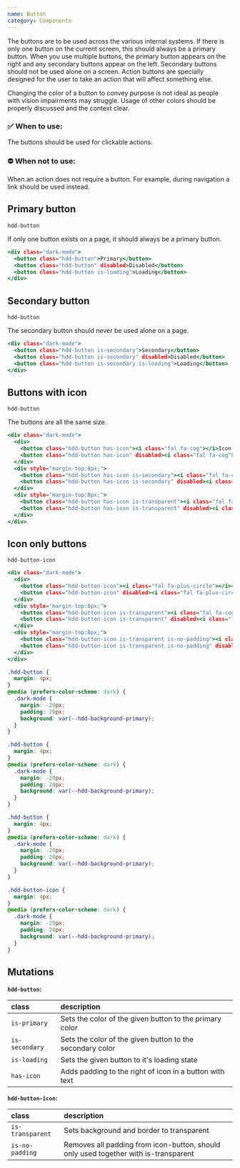 ```yaml
---
name: Button
category: Components
---
```


The buttons are to be used across the various internal systems. If there is only one button on the current screen, this should always be a primary button. When you use multiple buttons, the primary button appears on the right and any secondary buttons appear on the left. Secondary buttons should not be used alone on a screen. Action buttons are specially designed for the user to take an action that will affect something else.

Changing the color of a button to convey purpose is not ideal as people with vision impairments may struggle. Usage of other colors should be properly discussed and the context clear.

### ✅ When to use: 
The buttons should be used for clickable actions. 

### ⛔ When not to use:
When an action does not require a button. For example, during navigation a link should be used instead.


## Primary button
`hdd-button`

If only one button exists on a page, it should always be a primary button. 

```primary-button.html
<div class="dark-mode">
  <button class="hdd-button">Primary</button>
  <button class="hdd-button" disabled>Disabled</button>
  <button class="hdd-button is-loading">Loading</button>
</div>
```

## Secondary button
`hdd-button`

The secondary button should never be used alone on a page.

```secondary-button.html
<div class="dark-mode">
  <button class="hdd-button is-secondary">Secondary</button>
  <button class="hdd-button is-secondary" disabled>Disabled</button>
  <button class="hdd-button is-secondary is-loading">Loading</button>
</div>
```

## Buttons with icon
`hdd-button`

The buttons are all the same size.

```with-icon-button.html
<div class="dark-mode">
  <div>
    <button class="hdd-button has-icon"><i class="fal fa-cog"></i>Icon button</button>
    <button class="hdd-button has-icon" disabled><i class="fal fa-cog"></i>Icon button</button>
  </div>
  <div style="margin-top:8px;">
    <button class="hdd-button has-icon is-secondary"><i class="fal fa-cog"></i>Icon button</button>
    <button class="hdd-button has-icon is-secondary" disabled><i class="fal fa-cog"></i>Icon button</button>
  </div>
  <div style="margin-top:8px;">
    <button class="hdd-button has-icon is-transparent"><i class="fal fa-cog"></i>Icon button</button>
    <button class="hdd-button has-icon is-transparent" disabled><i class="fal fa-cog"></i>Icon button</button>
  </div>
</div>
```

## Icon only buttons
`hdd-button-icon`


```icon-button.html
<div class="dark-mode">
  <div>
    <button class="hdd-button-icon"><i class="fal fa-plus-circle"></i></button>
    <button class="hdd-button-icon" disabled><i class="fal fa-plus-circle"></i></button>
  </div>
  <div style="margin-top:8px;">
    <button class="hdd-button-icon is-transparent"><i class="fal fa-cog"></i></button>
    <button class="hdd-button-icon is-transparent" disabled><i class="fal fa-cog"></i></button>
  </div>
  <div style="margin-top:8px;">
    <button class="hdd-button-icon is-transparent is-no-padding"><i class="fal fa-arrow-right"></i></button>
    <button class="hdd-button-icon is-transparent is-no-padding" disabled><i class="fal fa-arrow-right"></i></button>
  </div>
</div>
```

```primary-button.css  hidden
.hdd-button {
  margin: 4px; 
}
@media (prefers-color-scheme: dark) {
  .dark-mode {
    margin: -20px;
    padding: 20px;
    background: var(--hdd-background-primary);
  }
}
```
```secondary-button.css  hidden
.hdd-button {
  margin: 4px;
}
@media (prefers-color-scheme: dark) {
  .dark-mode {
    margin: -20px;
    padding: 20px;
    background: var(--hdd-background-primary);
  }
}
```
```with-icon-button.css  hidden
.hdd-button {
  margin: 4px;
}
@media (prefers-color-scheme: dark) {
  .dark-mode {
    margin: -20px;
    padding: 20px;
    background: var(--hdd-background-primary);
  }
}
```
```icon-button.css  hidden
.hdd-button-icon {
  margin: 4px;
}
@media (prefers-color-scheme: dark) {
  .dark-mode {
    margin: -20px;
    padding: 20px;
    background: var(--hdd-background-primary);
  }
}
```

## Mutations
**`hdd-button`:**

| class | description|
| :--- | :--- |
| `is-primary` | Sets the color of the given button to the primary color |
| `is-secondary` | Sets the color of the given button to the secondary color |
| `is-loading` | Sets the given button to it's loading state |
| `has-icon` | Adds padding to the right of icon in a button with text |

**`hdd-button-icon`:**

| class | description|
| :--- | :--- |
| `is-transparent` | Sets background and border to transparent |
| `is-no-padding` | Removes all padding from icon-button, should only used together with is-transparent |


